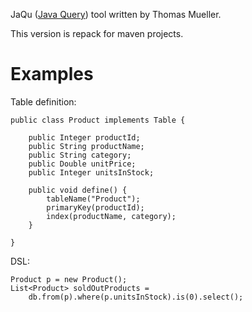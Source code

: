 JaQu ([Java Query](http://www.h2database.com/html/jaqu.html)) tool written by Thomas Mueller.

This version is repack for maven projects.

# Examples #

Table definition:
```
public class Product implements Table {

    public Integer productId;
    public String productName;
    public String category;
    public Double unitPrice;
    public Integer unitsInStock;

    public void define() {
        tableName("Product");
        primaryKey(productId);
        index(productName, category);
    }

}
```

DSL:
```
Product p = new Product();
List<Product> soldOutProducts =
    db.from(p).where(p.unitsInStock).is(0).select();
```